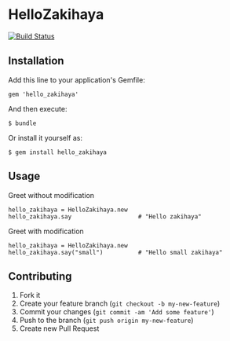 # HelloZakihaya

[![Build Status](https://travis-ci.org/zakihaya/hello-zakihaya.png)](https://travis-ci.org/zakihaya/hello-zakihaya)

## Installation

Add this line to your application's Gemfile:

    gem 'hello_zakihaya'

And then execute:

    $ bundle

Or install it yourself as:

    $ gem install hello_zakihaya

## Usage

Greet without modification

    hello_zakihaya = HelloZakihaya.new
    hello_zakihaya.say                   # "Hello zakihaya"

Greet with modification

    hello_zakihaya = HelloZakihaya.new
    hello_zakihaya.say("small")          # "Hello small zakihaya"

## Contributing

1. Fork it
2. Create your feature branch (`git checkout -b my-new-feature`)
3. Commit your changes (`git commit -am 'Add some feature'`)
4. Push to the branch (`git push origin my-new-feature`)
5. Create new Pull Request
